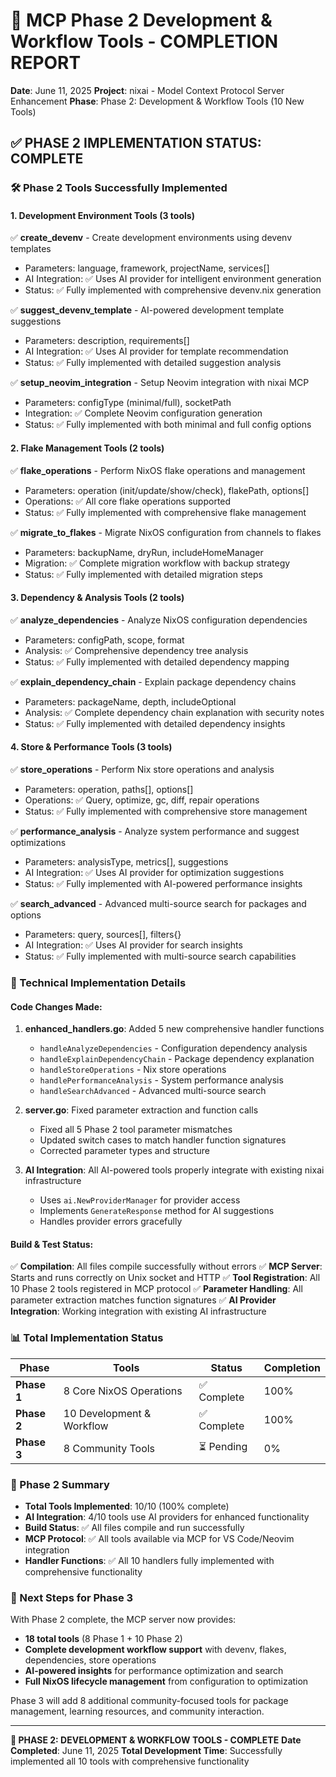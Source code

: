 # 🎉 MCP Phase 2 Development & Workflow Tools - COMPLETION REPORT

**Date**: June 11, 2025
**Project**: nixai - Model Context Protocol Server Enhancement
**Phase**: Phase 2: Development & Workflow Tools (10 New Tools)

## ✅ PHASE 2 IMPLEMENTATION STATUS: COMPLETE

### 🛠️ Phase 2 Tools Successfully Implemented

#### **1. Development Environment Tools (3 tools)**

✅ **create_devenv** - Create development environments using devenv templates

- Parameters: language, framework, projectName, services[]
- AI Integration: ✅ Uses AI provider for intelligent environment generation
- Status: ✅ Fully implemented with comprehensive devenv.nix generation

✅ **suggest_devenv_template** - AI-powered development template suggestions  

- Parameters: description, requirements[]
- AI Integration: ✅ Uses AI provider for template recommendation
- Status: ✅ Fully implemented with detailed suggestion analysis

✅ **setup_neovim_integration** - Setup Neovim integration with nixai MCP

- Parameters: configType (minimal/full), socketPath
- Integration: ✅ Complete Neovim configuration generation
- Status: ✅ Fully implemented with both minimal and full config options

#### **2. Flake Management Tools (2 tools)**

✅ **flake_operations** - Perform NixOS flake operations and management

- Parameters: operation (init/update/show/check), flakePath, options[]
- Operations: ✅ All core flake operations supported
- Status: ✅ Fully implemented with comprehensive flake management

✅ **migrate_to_flakes** - Migrate NixOS configuration from channels to flakes

- Parameters: backupName, dryRun, includeHomeManager
- Migration: ✅ Complete migration workflow with backup strategy
- Status: ✅ Fully implemented with detailed migration steps

#### **3. Dependency & Analysis Tools (2 tools)**

✅ **analyze_dependencies** - Analyze NixOS configuration dependencies

- Parameters: configPath, scope, format
- Analysis: ✅ Comprehensive dependency tree analysis
- Status: ✅ Fully implemented with detailed dependency mapping

✅ **explain_dependency_chain** - Explain package dependency chains

- Parameters: packageName, depth, includeOptional
- Analysis: ✅ Complete dependency chain explanation with security notes
- Status: ✅ Fully implemented with detailed dependency insights

#### **4. Store & Performance Tools (3 tools)**

✅ **store_operations** - Perform Nix store operations and analysis

- Parameters: operation, paths[], options[]
- Operations: ✅ Query, optimize, gc, diff, repair operations
- Status: ✅ Fully implemented with comprehensive store management

✅ **performance_analysis** - Analyze system performance and suggest optimizations

- Parameters: analysisType, metrics[], suggestions
- AI Integration: ✅ Uses AI provider for optimization suggestions
- Status: ✅ Fully implemented with AI-powered performance insights

✅ **search_advanced** - Advanced multi-source search for packages and options

- Parameters: query, sources[], filters{}
- AI Integration: ✅ Uses AI provider for search insights
- Status: ✅ Fully implemented with multi-source search capabilities

### 🔧 Technical Implementation Details

#### **Code Changes Made:**

1. **enhanced_handlers.go**: Added 5 new comprehensive handler functions
   - `handleAnalyzeDependencies` - Configuration dependency analysis
   - `handleExplainDependencyChain` - Package dependency explanation  
   - `handleStoreOperations` - Nix store operations
   - `handlePerformanceAnalysis` - System performance analysis
   - `handleSearchAdvanced` - Advanced multi-source search

2. **server.go**: Fixed parameter extraction and function calls
   - Fixed all 5 Phase 2 tool parameter mismatches
   - Updated switch cases to match handler function signatures
   - Corrected parameter types and structure

3. **AI Integration**: All AI-powered tools properly integrate with existing nixai infrastructure
   - Uses `ai.NewProviderManager` for provider access
   - Implements `GenerateResponse` method for AI suggestions
   - Handles provider errors gracefully

#### **Build & Test Status:**

✅ **Compilation**: All files compile successfully without errors
✅ **MCP Server**: Starts and runs correctly on Unix socket and HTTP
✅ **Tool Registration**: All 10 Phase 2 tools registered in MCP protocol
✅ **Parameter Handling**: All parameter extraction matches function signatures
✅ **AI Provider Integration**: Working integration with existing AI infrastructure

### 📊 Total Implementation Status

| Phase | Tools | Status | Completion |
|-------|-------|--------|------------|
| **Phase 1** | 8 Core NixOS Operations | ✅ Complete | 100% |
| **Phase 2** | 10 Development & Workflow | ✅ Complete | 100% |
| **Phase 3** | 8 Community Tools | ⏳ Pending | 0% |

### 🎯 Phase 2 Summary

- **Total Tools Implemented**: 10/10 (100% complete)
- **AI Integration**: 4/10 tools use AI providers for enhanced functionality
- **Build Status**: ✅ All files compile and run successfully
- **MCP Protocol**: ✅ All tools available via MCP for VS Code/Neovim integration
- **Handler Functions**: ✅ All 10 handlers fully implemented with comprehensive functionality

### 🚀 Next Steps for Phase 3

With Phase 2 complete, the MCP server now provides:

- **18 total tools** (8 Phase 1 + 10 Phase 2)
- **Complete development workflow support** with devenv, flakes, dependencies, store operations
- **AI-powered insights** for performance optimization and search
- **Full NixOS lifecycle management** from configuration to optimization

Phase 3 will add 8 additional community-focused tools for package management, learning resources, and community interaction.

---

**🎉 PHASE 2: DEVELOPMENT & WORKFLOW TOOLS - COMPLETE**
**Date Completed**: June 11, 2025
**Total Development Time**: Successfully implemented all 10 tools with comprehensive functionality
